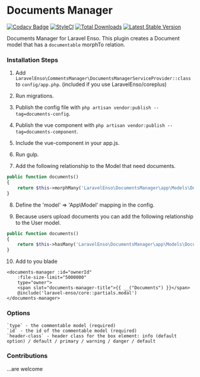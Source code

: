# Documents Manager
[![Codacy Badge](https://api.codacy.com/project/badge/Grade/3118ebe6bb4647df99675e83a9f56de2)](https://www.codacy.com/app/laravel-enso/DocumentsManager?utm_source=github.com&amp;utm_medium=referral&amp;utm_content=laravel-enso/DocumentsManager&amp;utm_campaign=Badge_Grade)
[![StyleCI](https://styleci.io/repos/85587885/shield?branch=master)](https://styleci.io/repos/85587885)
[![Total Downloads](https://poser.pugx.org/laravel-enso/documentsmanager/downloads)](https://packagist.org/packages/laravel-enso/documentsmanager)
[![Latest Stable Version](https://poser.pugx.org/laravel-enso/documentsmanager/version)](https://packagist.org/packages/laravel-enso/documentsmanager)

Documents Manager for Laravel Enso. This plugin creates a Document model that has a `documentable` morphTo relation.

### Installation Steps

1. Add `LaravelEnso\CommentsManager\DocumentsManagerServiceProvider::class` to `config/app.php`. (included if you use LaravelEnso/coreplus)

2. Run migrations.

3. Publish the config file with `php artisan vendor:publish --tag=documents-config`.

4. Publish the vue component with `php artisan vendor:publish --tag=documents-component`.

5. Include the vue-component in your app.js.

6. Run gulp.

7. Add the following relationship to the Model that need documents.

```php
public function documents()
{
    return $this->morphMany('LaravelEnso\DocumentsManager\app\Models\Document', 'documentable');
}
```

8. Define the 'model' => 'App\Model' mapping in the config.

9. Because users upload documents you can add the following relationship to the User model.

```php
public function documents()
{
    return $this->hasMany('LaravelEnso\DocumentsManager\app\Models\Document', 'created_by');
}
```

10. Add to you blade

```
<documents-manager :id="ownerId"
    :file-size-limit="5000000"
    type="owner">
    <span slot="documents-manager-title">{{ __("Documents") }}</span>
    @include('laravel-enso/core::partials.modal')
</documents-manager>
```

### Options

	`type` - the commentable model (required)
	`id` - the id of the commentable model (required)
    `header-class` - header class for the box element: info (default option) / default / primary / warning / danger / default

### Contributions

...are welcome
